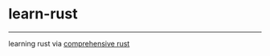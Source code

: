 # learn-rust
---
learning rust via [comprehensive rust](https://google.github.io/comprehensive-rust/)
